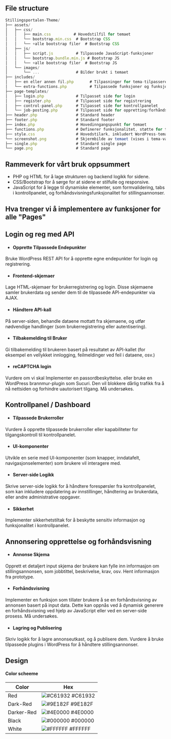 
## File structure



```javascript
Stillingsportalen-Theme/
├── assets/
│   ├── css/
│   │   ├── main.css          # Hovedstilfil for temaet
│   │   └── bootstrap.min.css  # Bootstrap CSS
│   │   └── +alle bootstrap filer  # Bootstrap CSS
│   ├── js/
│   │   ├── script.js          # Tilpassede JavaScript-funksjoner
│   │   └── bootstrap.bundle.min.js # Bootstrap JS
│   │   └── +alle bootstrap filer  # Bootstrap JS
│   └── images/
│       └── ...                # Bilder brukt i temaet
├── includes/
│   ├── en eller annen fil.php       # Tilpasninger for tema-tilpasseren
│   └── extra-functions.php          # Tilpassede funksjoner og funksjonalitet
├── page-templates/
│   ├── login.php              # Tilpasset side for login
│   ├── register.php           # Tilpasset side for registrering
│   ├── control-panel.php      # Tilpasset side for kontrollpanelet
│   └── job-posting.php        # Tilpasset side for oppretting/forhåndsvisning av stillingsannonser
├── header.php                 # Standard header
├── footer.php                 # Standard footer
├── index.php                  # Hovedinngangspunkt for temaet
├── functions.php              # Definerer funksjonalitet, støtte for tema-funksjoner
├── style.css                  # Hovedstilark, inkludert WordPress-temainformasjon
└── screenshot.png             # Skjermbilde av temaet (vises i tema-valg i WP-admin)
├── single.php                 # Standard single page
└── page.png                   # Standard page 
```






## Rammeverk for vårt bruk oppsummert
- PHP og HTML for å lage strukturen og backend logikk for sidene.
- CSS/Bootstrap for å sørge for at sidene er stilfulle og responsive.
- JavaScript for å legge til dynamiske elementer, som formvalidering, tabs i kontrollpanelet, og forhåndsvisningsfunksjonalitet for stillingsannonser.


##  Hva trenger vi å implementere av funksjoner for alle "Pages"




## Login og reg med API 

- #### Opprette Tilpassede Endepunkter
 Bruke WordPress REST API for å opprette egne endepunkter for login og registrering.

- #### Frontend-skjemaer
Lage HTML-skjemaer for brukerregistrering og login. Disse skjemaene samler brukerdata og sender dem til de tilpassede API-endepunkter via AJAX.

- #### Håndtere API-kall
 På server-siden, behandle dataene mottatt fra skjemaene, og utfør nødvendige handlinger (som brukerregistrering eller autentisering).

- #### Tilbakemelding til Bruker
Gi tilbakemelding til brukeren basert på resultatet av API-kallet (for eksempel en vellykket innlogging, feilmeldinger ved feil i dataene, osv.)

- #### reCAPTCHA login
Vurdere om vi skal Implementer en passordbeskyttelse.
eller bruke en WordPress brannmur-plugin som Sucuri. Den vil blokkere dårlig trafikk fra å nå nettsiden og forhindre uautorisert tilgang. Må undersøkes.


## Kontrollpanel / Dashboard


- #### Tilpassede Brukerroller 
Vurdere å opprette tilpassede brukerroller eller kapabiliteter for tilgangskontroll til kontrollpanelet.

- #### UI-komponenter
 Utvikle en serie med UI-komponenter (som knapper, inndatafelt, navigasjonselementer) som brukere vil interagere med.

- #### Server-side Logikk
 Skrive server-side logikk for å håndtere forespørsler fra kontrollpanelet, som kan inkludere oppdatering av innstillinger, håndtering av brukerdata, eller andre administrative oppgaver.

- #### Sikkerhet
Implementer sikkerhetstiltak for å beskytte sensitiv informasjon og funksjonalitet i kontrollpanelet.


## Annonsering opprettelse og forhåndsvisning


- #### Annonse Skjema
 Opprett et detaljert input skjema der brukere kan fylle inn informasjon om stillingsannonsen, som jobbtittel, beskrivelse, krav, osv. Hent informasjon fra prototype.

- #### Forhåndsvisning
 Implementer en funksjon som tillater brukere å se en forhåndsvisning av annonsen basert på input data.
 Dette kan oppnås ved å dynamisk generere en forhåndsvisning ved hjelp av JavaScript eller ved en server-side prosess. Må undersøkes.

- #### Lagring og Publisering
 Skriv logikk for å lagre annonseutkast, og å publisere dem. Vurdere å bruke tilpassede plugins i WordPress for å håndtere stillingsannonser.

## Design
#### Color scheeme

| Color             | Hex                                                                |
| ----------------- | ------------------------------------------------------------------ |
| Red | ![#C61932](https://via.placeholder.com/10/C61932?text=+) #C61932 |
| Dark-Red| ![#9E182F](https://via.placeholder.com/10/9E182F?text=+) #9E182F |
| Darker-Red| ![#4E0000](https://via.placeholder.com/10/4E0000?text=+) #4E0000 |
| Black| ![#000000](https://via.placeholder.com/10/000000?text=+) #000000 |
| White| ![#FFFFFF](https://via.placeholder.com/10/FFFFFF?text=+) #FFFFFF |

